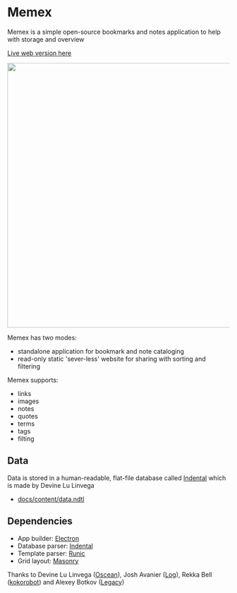 # Memex

Memex is a simple open-source bookmarks and notes application to help with storage and overview

[Live web version here](https://kormyen.github.io/memex/)

<img src='https://raw.githubusercontent.com/kormyen/memex/master/PREVIEW.jpg' width="600"/>

Memex has two modes:

- standalone application for bookmark and note cataloging
- read-only static 'sever-less' website for sharing with sorting and filtering

Memex supports:

- links
- images
- notes
- quotes
- terms
- tags
- filting

## Data

Data is stored in a human-readable, flat-file database called [Indental](https://wiki.xxiivv.com/#indental) which is made by Devine Lu Linvega

- [docs/content/data.ndtl](docs/content/data.ndtl)

## Dependencies

- App builder: [Electron](https://electronjs.org/)
- Database parser: [Indental](https://wiki.xxiivv.com/#indental)
- Template parser: [Runic](https://wiki.xxiivv.com/#runic)
- Grid layout: [Masonry](https://masonry.desandro.com/)

Thanks to Devine Lu Linvega ([Oscean](https://github.com/XXIIVV/Oscean)), Josh Avanier ([Log](https://github.com/joshavanier/log)), Rekka Bell ([kokorobot](https://github.com/rekkabell/kokorobot)) and Alexey Botkov ([Legacy](https://github.com/nomand/Legacy))